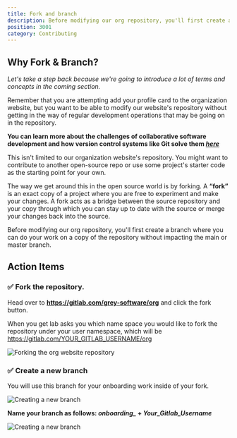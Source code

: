 ```yaml
---
title: Fork and branch
description: Before modifying our org repository, you'll first create a branch where you can do your work on a copy of the repository without impacting the main branch.
position: 3001
category: Contributing
---
```


## Why Fork & Branch?

_Let's take a step back because we're going to introduce a lot of terms and concepts in the coming section._

Remember that you are attempting add your profile card to the organization website, but you want to be able to modify our website's repository without getting in the way of regular development operations that may be going on in the repository.

**You can learn more about the challenges of collaborative software development and how version control systems like Git solve them [_here_](https://learn.grey.software/collaborative-software-development)**

This isn't limited to our organization website's repository. You might want to contribute to another open-source repo or use some project's starter code as the starting point for your own.

The way we get around this in the open source world is by forking. A **“fork”** is an exact copy of a project where you are free to experiment and make your changes. A fork acts as a bridge between the source repository and your copy through which you can stay up to date with the source or merge your changes back into the source.

Before modifying our org repository, you'll first create a branch where you can do your work on a copy of the repository without impacting the main or master branch.

## Action Items

### ✅ Fork the repository.

Head over to **https://gitlab.com/grey-software/org** and click the fork button.

When you get lab asks you which name space you would like to fork the repository under your user namespace, which will be https://gitlab.com/YOUR_GITLAB_USERNAME/org

![Forking the org website repository](/forking.png)

### ✅ Create a new branch

You will use this branch for your onboarding work inside of your fork.

![Creating a new branch](/creating-your-branch.png)

**Name your branch as follows: _onboarding\__ + _Your_Gitlab_Username_**

![Creating a new branch](/naming-your-branch.png)
